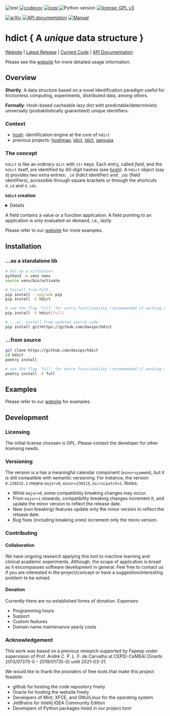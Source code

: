 ![test](https://github.com/davips/hdict/workflows/test/badge.svg)
[![codecov](https://codecov.io/gh/davips/hdict/branch/main/graph/badge.svg)](https://codecov.io/gh/davips/hdict)
<a href="https://pypi.org/project/hdict">
<img src="https://img.shields.io/pypi/v/hdict.svg?label=release&color=blue&style=flat-square" alt="pypi">
</a>
![Python version](https://img.shields.io/badge/python-3.10...-blue.svg)
[![license: GPL v3](https://img.shields.io/badge/License-GPLv3-blue.svg)](https://www.gnu.org/licenses/gpl-3.0)

<!--- [![DOI](https://zenodo.org/badge/DOI/10.5281/zenodo.5501845.svg)](https://doi.org/10.5281/zenodo.5501845) --->
[![arXiv](https://img.shields.io/badge/arXiv-2109.06028-b31b1b.svg?style=flat-square)](https://arxiv.org/abs/2109.06028)
[![API documentation](https://img.shields.io/badge/API-autogenerated-a030a0.svg)](https://davips.github.io/hdict)
[![Manual](https://img.shields.io/badge/manual-handcrafted-a030a0.svg)](https://hosh.page)

# hdict { A _unique_ data structure }
[Website](https://hosh.page) | 
[Latest Release](https://pypi.org/project/hdict) |
[Current Code](https://github.com/davips/hdict) |
[API Documentation](https://davips.github.io/hdict)

Please see the [website](https://hosh.page) for more detailed usage information.

## Overview
**Shortly**: A data structure based on a novel identification paradigm useful for frictionless computing, experiments, distributed data, among others.

**Formally**: Hosh-based cacheable lazy dict with predictable/deterministic universally (probabilistically guaranteed) unique identifiers.


### Context

  * [hosh](https://pypi.org/project/hosh): identification engine at the core of `hdict`
  * previous projects: [hoshmap](https://pypi.org/project/hoshmap), [idict](https://pypi.org/project/idict), [ldict](https://pypi.org/project/ldict), [garoupa](https://pypi.org/project/garoupa)

### The concept

`hdict` is like an ordinary `dict` with `str` keys. 
Each entry, called _field_, and the `hdict` itself, are identified by 40-digit hashes (see [hosh](https://pypi.org/project/hosh)).
A `hdict` object (say `d`) provides two extra entries: `_id` (hdict identifier) and `_ids` (field identifiers),
accessible through square brackets or through the shortcuts `d.id` and `d.ids`.

**`hdict` creation**
<details>
<p>

```python3
from hdict import hdict

# From named arguments.
d = hdict(x=5, y=7, z=10)

# From a dict object.
d = hdict({"x": 5, "y": 7, "z": 10})

# From an empty 'hdict' object.
d = hdict() >> {"x": 5} >> {"y": 7, "z": 10}

# All three options have the same result.
d.show(colored=False)
"""
{
    x: 5,
    y: 7,
    z: 10,
    _id: "BN-3Q3Z.2Q.9nsbIYnOI75HT7xhgjvF6wErwBPTn",
    _ids: {
        x: "ecvgo-CBPi7wRWIxNzuo1HgHQCbdvR058xi6zmr2",
        y: "eJCW9jGsdZTD6-AD9opKwjPIOWZ4R.T0CG2kdyzf",
        z: "u-Yykj2nDtKaUMGzfqScX5Y14qC7eqJrO7lXrJ1m"
    }
}
"""
```

```python3

from hosh import setup

# For better integration within the documentation, we change the color theme.
setup(dark_theme=False)

d.show(colored=False)

"""
{
    x: 5,
    y: 7,
    z: 10,
    _id: "BN-3Q3Z.2Q.9nsbIYnOI75HT7xhgjvF6wErwBPTn",
    _ids: {
        x: "ecvgo-CBPi7wRWIxNzuo1HgHQCbdvR058xi6zmr2",
        y: "eJCW9jGsdZTD6-AD9opKwjPIOWZ4R.T0CG2kdyzf",
        z: "u-Yykj2nDtKaUMGzfqScX5Y14qC7eqJrO7lXrJ1m"
    }
}
"""
```


</p>
</details>

A field contains a value or a function application.
A field pointing to an application is only evaluated on demand, i.e., lazily.

<!-- ------------------------------------------------------------------------ 
Value objects can have custom identifiers as well, if provided whithin the entry `ids`. 
Otherwise, identifiers for functions and values will be calculated through blake3 hashing of their content.
For functions, the bytecode is used as content.
For this reason, such functions should be simple, with minimal external dependencies or
with their import statements inside the function body.
This decreases the odds of using two functions with identical local code (and, therefore, identical identifiers)
performing different calculations.

transformation steps done through the operator `>>`, which symbolizes the ordering of the steps.
* **value insertion** - represented by dict-like objects
* **function application** - represented by ordinary Python functions

Functions, `hdict`s, and values have a deterministic UUID
(called _hosh_ - **o**perable **h**a**sh**). 
Identifiers (hoshes) for `hdict`s and values are predictable through the
magic available [here](https://pypi.org/project/garoupa).
An `hdict` is completely defined by its key-value pairs so that
it can be converted from/to a built-in `dict`.


------------------------------------------------------------------------  -->

Please refer to our [website](https://hosh.page) for more examples.


## Installation
### ...as a standalone lib
```bash
# Set up a virtualenv. 
python3 -m venv venv
source venv/bin/activate

# Install from PyPI...
pip install --upgrade pip
pip install -U hdict

# use the flag 'full' for extra functionality (recommended if working with persistence or some special values like DataFrames)
pip install -U hdict[full]

# ...or, install from updated source code.
pip install git+https://github.com/davips/hdict
```

### ...from source
```bash
git clone https://github.com/davips/hdict
cd hdict
poetry install

# use the flag 'full' for extra functionality (recommended if working with persistence or some special values like DataFrames)  
poetry install -E full
```

## Examples

Please refer to our [website](https://hosh.page) for examples.



## Development
### Licensing
The initial license choosen is GPL. Please contact the developer for other licensing needs.

### Versioning
The version is a has a meaningful calendar component (`minor=yymmdd`), but it is still compatible with semantic versioning.
For instance, the version `0.230215.1` means `major=0`, `minor=230215`, `micro/patch=1`.
Notes:
 * While `major=0`, some compatibility breaking changes may occur.
 * From `major=1` onwards, compatibility breaking changes increment it, and update the minor version to reflect the release date.
 * New (non breaking) features update only the minor version to reflect the release date.
 * Bug fixes (including breaking ones) increment only the micro version.

### Contributing
#### Collaboration
We have ongoing research applying this tool to machine learning and clinical academic experiments.
Although, the scope of application is broad as it encompasses software development in general.
Feel free to contact us if you are interested in the project/concept or have a suggestion/interesting problem to be solved.

#### Donation
Currently there are no established forms of donation.
Expenses:
  * Programming hours
  * Support
  * Custom features
  * Domain name maintenance yearly costs

### Acknowledgement
This work was based on a previous research supported by Fapesp under supervision of
Prof. André C. P. L. F. de Carvalho at CEPID-CeMEAI (Grants 2013/07375-0 – 2019/01735-0)
until 2021-03-31.

We would like to thank the providers of free tools that make this project feasible:
  * github for hosting the code repository freely
  * Oracle for hosting the website freely
  * Developers of Mint, XFCE, and GNU/Linux for the operating system
  * JetBrains for Intellij IDEA Community Edition
  * Developers of Python packages listed in our project.toml
